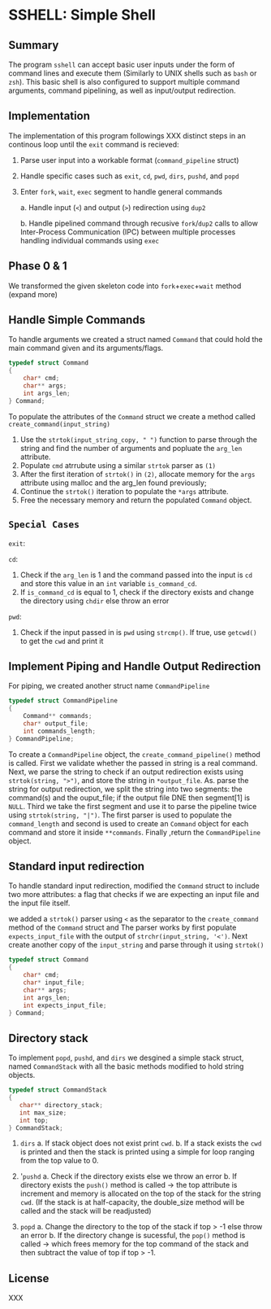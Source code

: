 # SSHELL: Simple Shell

## Summary

The program `sshell` can accept basic user inputs under the form of command lines and execute them (Similarly to UNIX shells such as `bash` or `zsh`). This basic shell is also configured to support multiple command arguments, command pipelining, as well as input/output redirection.

## Implementation

The implementation of this program followings XXX distinct steps in an continous loop until the `exit` command is recieved:

1. Parse user input into a workable format (`command_pipeline` struct)
2. Handle specific cases such as `exit`, `cd`, `pwd`, `dirs`, `pushd`, and `popd`
3. Enter `fork`, `wait`, `exec` segment to handle general commands

    a. Handle input (`<`) and output (`>`) redirection using `dup2`

    b. Handle pipelined command through recusive `fork`/`dup2` calls to allow Inter-Process Communication (IPC) between multiple processes handling individual commands using `exec`



## Phase 0 & 1

We transformed the given skeleton code into `fork`+`exec`+`wait` method (expand more)


## Handle Simple Commands

To handle arguments we created a struct named `Command` that could hold the main command given and its arguments/flags.

```c
typedef struct Command
{
    char* cmd;
    char** args;
    int args_len;
} Command;

```

To populate the attributes of the `Command` struct we create a method called `create_command(input_string)` 

1. Use the `strtok(input_string_copy, " ")` function to parse through the string and find the number of arguments and 
   popluate the `arg_len` attribute.
2. Populate `cmd` atrrubute using a similar `strtok` parser as `(1)` 
3. After the first iteration of `strtok()` in `(2)`, allocate memory for the `args` attribute using malloc and the arg_len 
   found previously;
4. Continue the `strtok()` iteration to populate the `*args` attribute. 
5. Free the necessary memory and return the populated `Command` object.  

## `Special Cases`

`exit`:

`cd`:

1. Check if the `arg_len` is 1 and the command passed into the input is `cd` and store this value in an `int` 
   variable `is_command_cd`. 
2. If `is_command_cd` is equal to 1, check if the directory exists and change the directory using `chdir` else throw an
   error 

`pwd`:
1. Check if the input passed in is `pwd` using `strcmp()`. If true, use `getcwd()` to get the `cwd` and print it

## Implement Piping and Handle Output Redirection
For piping, we created another struct name `CommandPipeline` 

```c
typedef struct CommandPipeline
{
    Command** commands;
    char* output_file;
    int commands_length;
} CommandPipeline;
```
To create a `CommandPipeline` object, the `create_command_pipeline()` method is called. First we validate whether the passed in string is a real command. Next, we parse the string to check if an output redirection exists using `strtok(string, ">")`, and store the string in `*output_file`. As. parse the string for output redirection, we split the string into two segments: the command(s) and the ouput_file; if the output file DNE then segment[1] is `NULL`. Third we take the first segment and use it to parse the pipeline twice using `strtok(string, "|")`. The first parser is used to populate the `command_length` and second is used to create an `Command` object for each command and store it inside `**commands`. Finally ,return the `CommandPipeline` object.

## Standard input redirection

To handle standard input redirection, modified the `Command` struct to include two more attributes: a flag that checks if we are expecting an input file and the input file itself. 

 we added a `strtok()` parser using `<` as the separator to the `create_command` method of the `Command` struct and
The parser works by first populate `expects_input_file` with the output of `strchr(input_string, '<')`. Next create another copy of the `input_string` and parse through it using `strtok()`

```c
typedef struct Command
{
    char* cmd;
    char* input_file;
    char** args;
    int args_len;
    int expects_input_file;
} Command;
```

## Directory stack

To implement `popd`, `pushd`, and `dirs` we desgined a simple stack struct, named `CommandStack` with all the basic methods modified to hold string objects. 

```c
typedef struct CommandStack
{
   char** directory_stack;
   int max_size;
   int top;
} CommandStack;
```
1. `dirs` 
    a. If stack object does not exist print `cwd`. 
    b. If a stack exists the `cwd` is printed and then the stack is printed using a simple for loop ranging from the top value to 0.

2. '`pushd` 
    a. Check if the directory exists else we throw an error 
    b. If directory exists the `push()` method is called -> the top attribute is increment and memory is allocated on the top of the stack for the string `cwd`. (If the stack is at half-capacity, the double_size method will be called and the stack will be readjusted)

3. `popd` 
    a. Change the directory to the top of the stack if top > -1 else throw an error 
    b. If the directory change is sucessful, the `pop()` method is called -> which frees memory for the top command of the stack and then subtract the value of top if top > -1. 


## License

XXX
